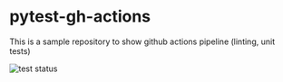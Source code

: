 # pytest-gh-actions
This is a sample repository to show github actions pipeline (linting, unit tests)

![test status](https://github.com/github/docs/actions/workflows/tests.yml/badge.svg)
